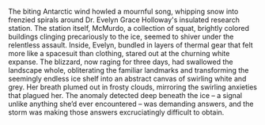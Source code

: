 The biting Antarctic wind howled a mournful song, whipping snow into frenzied spirals around Dr. Evelyn Grace Holloway's insulated research station.  The station itself, McMurdo, a collection of squat, brightly colored buildings clinging precariously to the ice, seemed to shiver under the relentless assault. Inside, Evelyn, bundled in layers of thermal gear that felt more like a spacesuit than clothing, stared out at the churning white expanse.  The blizzard, now raging for three days, had swallowed the landscape whole, obliterating the familiar landmarks and transforming the seemingly endless ice shelf into an abstract canvas of swirling white and grey.  Her breath plumed out in frosty clouds, mirroring the swirling anxieties that plagued her.  The anomaly detected deep beneath the ice – a signal unlike anything she’d ever encountered – was demanding answers, and the storm was making those answers excruciatingly difficult to obtain.
